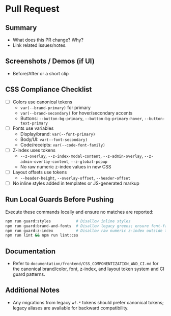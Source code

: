 # Pull Request

## Summary
- What does this PR change? Why?
- Link related issues/notes.

## Screenshots / Demos (if UI)
- Before/After or a short clip

## CSS Compliance Checklist
- [ ] Colors use canonical tokens
  - `var(--brand-primary)` for primary
  - `var(--brand-secondary)` for hover/secondary accents
  - Buttons: `--button-bg-primary`, `--button-bg-primary-hover`, `--button-text-primary`
- [ ] Fonts use variables
  - Display/brand: `var(--font-primary)`
  - Body/UI: `var(--font-secondary)`
  - Code/receipts: `var(--code-font-family)`
- [ ] Z-index uses tokens
  - `--z-overlay`, `--z-index-modal-content`, `--z-admin-overlay`, `--z-admin-overlay-content`, `--z-global-popup`
  - No raw numeric z-index values in new CSS
- [ ] Layout offsets use tokens
  - `--header-height`, `--overlay-offset`, `--header-offset`
- [ ] No inline styles added in templates or JS-generated markup

## Run Local Guards Before Pushing
Execute these commands locally and ensure no matches are reported:

```bash
npm run guard:styles           # Disallow inline styles
npm run guard:brand-and-fonts  # Disallow legacy greens; ensure font-family uses variables
npm run guard:z-index          # Disallow raw numeric z-index outside token files
npm run lint && npm run lint:css
```

## Documentation
- Refer to `documentation/frontend/CSS_COMPONENTIZATION_AND_CI.md` for the canonical brand/color, font, z-index, and layout token system and CI guard patterns.

## Additional Notes
- Any migrations from legacy `wf-*` tokens should prefer canonical tokens; legacy aliases are available for backward compatibility.
